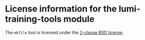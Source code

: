 # License information for the lumi-training-tools module

The `mkfile` tool is licensed under the
[2-clause BSD license](https://opensource.org/license/bsd-2-clause/).
